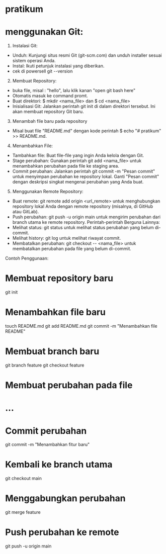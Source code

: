 # pratikum
# menggunakan Git:
1. Instalasi Git:
 * Unduh: Kunjungi situs resmi Git (git-scm.com) dan unduh installer sesuai sistem operasi Anda.
 * Instal: Ikuti petunjuk instalasi yang diberikan.
 * cek di powersell git --version
2. Membuat Repository:
 * buka file, misal : "hello", lalu klik kanan "open git bash here"
 * Otomatis masuk ke command promt.
 * Buat direktori: $ mkdir <nama_file> dan $ cd <nama_file>
 * Inisialisasi Git: Jalankan perintah git init di dalam direktori tersebut. Ini akan membuat repository Git baru.
3. Menambah file baru pada repository
 * Misal buat file "README.md" dengan kode perintah $ echo "# pratikum" >> README.md.
4. Menambahkan File:
 * Tambahkan file: Buat file-file yang ingin Anda kelola dengan Git.
 * Stage perubahan: Gunakan perintah git add <nama_file> untuk menambahkan perubahan pada file ke staging area.
 * Commit perubahan: Jalankan perintah git commit -m "Pesan commit" untuk menyimpan perubahan ke repository lokal. Ganti "Pesan commit" dengan deskripsi singkat mengenai perubahan yang Anda buat.
5. Menggunakan Remote Repository:
 * Buat remote: git remote add origin <url_remote> untuk menghubungkan repository lokal Anda dengan remote repository (misalnya, di GitHub atau GitLab).
 * Push perubahan: git push -u origin main untuk mengirim perubahan dari branch utama ke remote repository.
Perintah-perintah Berguna Lainnya:
 * Melihat status: git status untuk melihat status perubahan yang belum di-commit.
 * Melihat history: git log untuk melihat riwayat commit.
 * Membatalkan perubahan: git checkout -- <nama_file> untuk membatalkan perubahan pada file yang belum di-commit.

Contoh Penggunaan:
# Membuat repository baru
git init

# Menambahkan file baru
touch README.md
git add README.md
git commit -m "Menambahkan file README"

# Membuat branch baru
git branch feature
git checkout feature

# Membuat perubahan pada file
# ...

# Commit perubahan
git commit -m "Menambahkan fitur baru"

# Kembali ke branch utama
git checkout main

# Menggabungkan perubahan
git merge feature

# Push perubahan ke remote
git push -u origin main

